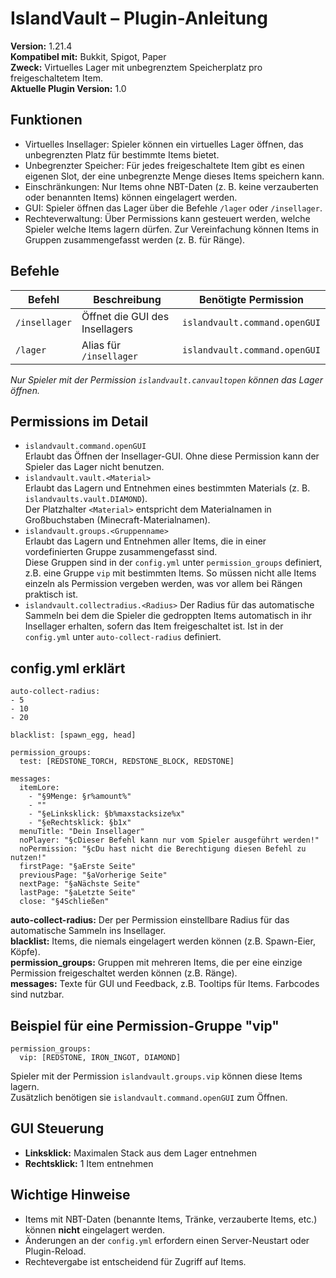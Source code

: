# IslandVault – Plugin-Anleitung

**Version:** 1.21.4\
**Kompatibel mit:** Bukkit, Spigot, Paper\
**Zweck:** Virtuelles Lager mit unbegrenztem Speicherplatz pro freigeschaltetem Item.\
**Aktuelle Plugin Version:** 1.0

## Funktionen

*   Virtuelles Insellager: Spieler können ein virtuelles Lager öffnen, das unbegrenzten Platz für bestimmte Items bietet.
*   Unbegrenzter Speicher: Für jedes freigeschaltete Item gibt es einen eigenen Slot, der eine unbegrenzte Menge dieses Items speichern kann.
*   Einschränkungen: Nur Items ohne NBT-Daten (z. B. keine verzauberten oder benannten Items) können eingelagert werden.
*   GUI: Spieler öffnen das Lager über die Befehle `/lager` oder `/insellager`.
*   Rechteverwaltung: Über Permissions kann gesteuert werden, welche Spieler welche Items lagern dürfen. Zur Vereinfachung können Items in Gruppen zusammengefasst werden (z. B. für Ränge).

## Befehle

| Befehl   | Beschreibung                   | Benötigte Permission          |
|----------|--------------------------------|-------------------------------|
| `/insellager` | Öffnet die GUI des Insellagers | `islandvault.command.openGUI` |
| `/lager` | Alias für `/insellager`        | `islandvault.command.openGUI`    |

_Nur Spieler mit der Permission `islandvault.canvaultopen` können das Lager öffnen._

## Permissions im Detail

*   `islandvault.command.openGUI`  
    Erlaubt das Öffnen der Insellager-GUI. Ohne diese Permission kann der Spieler das Lager nicht benutzen.
*   `islandvault.vault.<Material>`  
    Erlaubt das Lagern und Entnehmen eines bestimmten Materials (z. B. `islandvaults.vault.DIAMOND`).  
    Der Platzhalter `<Material>` entspricht dem Materialnamen in Großbuchstaben (Minecraft-Materialnamen).
*   `islandvault.groups.<Gruppenname>`  
    Erlaubt das Lagern und Entnehmen aller Items, die in einer vordefinierten Gruppe zusammengefasst sind.  
    Diese Gruppen sind in der `config.yml` unter `permission_groups` definiert, z.B. eine Gruppe `vip` mit bestimmten Items. So müssen nicht alle Items einzeln als Permission vergeben werden, was vor allem bei Rängen praktisch ist.
*   `islandvault.collectradius.<Radius>` Der Radius für das automatische Sammeln bei dem die Spieler die gedroppten Items automatisch in ihr Insellager erhalten, sofern das Item freigeschaltet ist. Ist in der `config.yml` unter `auto-collect-radius` definiert.
## config.yml erklärt

```
auto-collect-radius:
- 5
- 10
- 20

blacklist: [spawn_egg, head]

permission_groups:
  test: [REDSTONE_TORCH, REDSTONE_BLOCK, REDSTONE]

messages:
  itemLore:
    - "§9Menge: §r%amount%"
    - ""
    - "§eLinksklick: §b%maxstacksize%x"
    - "§eRechtsklick: §b1x"
  menuTitle: "Dein Insellager"
  noPlayer: "§cDieser Befehl kann nur vom Spieler ausgeführt werden!"
  noPermission: "§cDu hast nicht die Berechtigung diesen Befehl zu nutzen!"
  firstPage: "§aErste Seite"
  previousPage: "§aVorherige Seite"
  nextPage: "§aNächste Seite"
  lastPage: "§aLetzte Seite"
  close: "§4Schließen"
```

**auto-collect-radius:** Der per Permission einstellbare Radius für das automatische Sammeln ins Insellager.\
**blacklist:** Items, die niemals eingelagert werden können (z.B. Spawn-Eier, Köpfe).  
**permission\_groups:** Gruppen mit mehreren Items, die per eine einzige Permission freigeschaltet werden können (z.B. Ränge).  
**messages:** Texte für GUI und Feedback, z.B. Tooltips für Items. Farbcodes sind nutzbar.

## Beispiel für eine Permission-Gruppe "vip"

```
permission_groups:
  vip: [REDSTONE, IRON_INGOT, DIAMOND]
```

Spieler mit der Permission `islandvault.groups.vip` können diese Items lagern.  
Zusätzlich benötigen sie `islandvault.command.openGUI` zum Öffnen.

## GUI Steuerung

*   **Linksklick:** Maximalen Stack aus dem Lager entnehmen
*   **Rechtsklick:** 1 Item entnehmen

## Wichtige Hinweise

*   Items mit NBT-Daten (benannte Items, Tränke, verzauberte Items, etc.) können **nicht** eingelagert werden.
*   Änderungen an der `config.yml` erfordern einen Server-Neustart oder Plugin-Reload.
*   Rechtevergabe ist entscheidend für Zugriff auf Items.
